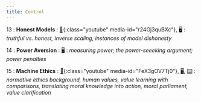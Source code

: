 ```yaml
---
title: Control
---
```


13
: **Honest Models**
: [🎥](#media-popup){:class="youtube" media-id="r24Gj3quBXc"}, [🖥️](https://docs.google.com/presentation/d/1eVO4-HiPlxkOgySEPBv_H-TKkkZYpC5buySBeo1C6eU/edit?usp=sharing)
: _truthful vs. honest, inverse scaling, instances of model dishonesty_

14
: **Power Aversion**
: [🖥️](https://docs.google.com/presentation/d/1bI0WNfPg9B0LK7h5Oe6lciminrzsJv_z7anzVV1TO2E/edit?usp=sharing)
: _measuring power; the power-seeeking argument; power penalties_

15
: **Machine Ethics**
: [🎥](#media-popup){:class="youtube" media-id="FeX3gOV7Tj0"}, [🖥️](https://docs.google.com/presentation/d/1yibQ-RBSMnejAdEk8iMTTzYyTFmMiRasOLwdvvahZkE/edit?usp=sharing), [⌨️](https://colab.research.google.com/drive/1C7pQEsxbIjrRpriqPffCiQW43ffyIi2b?usp=share_link)
: _normative ethics background, human values, value learning with comparisons, translating moral knowledge into action, moral parliament, value clarification_
